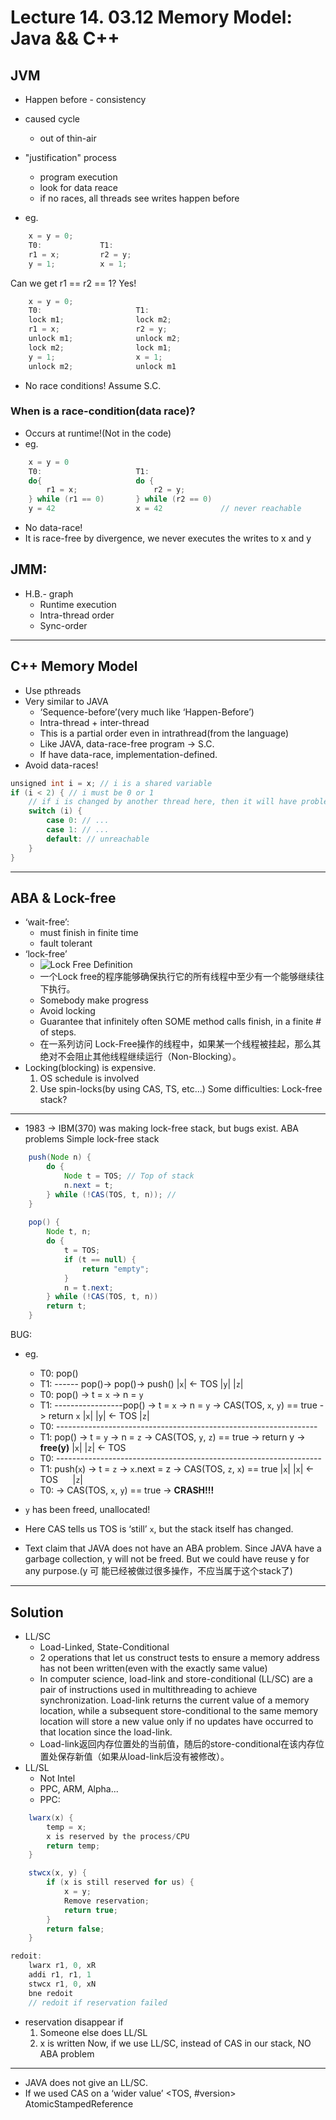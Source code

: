 # Lecture 14. 03.12 Memory Model: Java && C++

## JVM
* Happen before - consistency
* caused cycle
    * out of thin-air
* "justification" process
    * program execution
    * look for data reace 
    * if no races, all threads see writes happen before
 
* eg.
```Java
    x = y = 0;
    T0:             T1:
    r1 = x;         r2 = y;
    y = 1;          x = 1;
```
Can we get r1 == r2 == 1? Yes!

```Java
    x = y = 0;
    T0:                     T1:
    lock m1;                lock m2;
    r1 = x;                 r2 = y;
    unlock m1;              unlock m2;
    lock m2;                lock m1;
    y = 1;                  x = 1;
    unlock m2;              unlock m1
```
* No race conditions! Assume S.C.

### When is a race-condition(data race)?
* Occurs at runtime!(Not in the code) 
* eg.
```Java
    x = y = 0 
    T0:                     T1:
    do{                     do {
        r1 = x;                 r2 = y;
    } while (r1 == 0)       } while (r2 == 0)
    y = 42                  x = 42             // never reachable
```
* No data-race! 
* It is race-free by divergence, we never executes the writes to x and y

## JMM:
* H.B.- graph
    * Runtime execution 
    * Intra-thread order 
    * Sync-order 
---
## C++ Memory Model
* Use pthreads 
* Very similar to JAVA
    * ‘Sequence-before’(very much like ‘Happen-Before’) 
    * Intra-thread + inter-thread 
    * This is a partial order even in intrathread(from the language) 
    * Like JAVA, data-race-free program -> S.C.
    * If have data-race, implementation-defined.
* Avoid data-races!
```Java
unsigned int i = x; // i is a shared variable
if (i < 2) { // i must be 0 or 1
    // if i is changed by another thread here, then it will have problem
    switch (i) {
        case 0: // ...
        case 1: // ...
        default: // unreachable
    }
}
```

---
## ABA & Lock-free
* ‘wait-free’:
    * must finish in finite time
    * fault tolerant
* ‘lock-free’
    * ![Lock Free Definition](https://raw.githubusercontent.com/zhuangzhuang131419/McGill/master/COMP409/LookFreeDefine.png)
    * 一个Lock free的程序能够确保执行它的所有线程中至少有一个能够继续往下执行。
    * Somebody make progress 
    * Avoid locking
    * Guarantee that infinitely often SOME method calls finish, in a finite # of steps.
    * 在一系列访问 Lock-Free操作的线程中，如果某一个线程被挂起，那么其绝对不会阻止其他线程继续运行（Non-Blocking）。
* Locking(blocking) is expensive. 
    1) OS schedule is involved
    2) Use spin-locks(by using CAS, TS, etc…)
    Some difficulties: Lock-free stack?
---
* 1983 -> IBM(370) was making lock-free stack, but bugs exist.
ABA problems Simple lock-free stack 
```Java
    push(Node n) {
        do {
            Node t = TOS; // Top of stack
            n.next = t;
        } while (!CAS(TOS, t, n)); // 
    }
    
    pop() {
        Node t, n;
        do {
            t = TOS;
            if (t == null) {
                return "empty";
            }
            n = t.next;
        } while (!CAS(TOS, t, n))
        return t;
    }
```
BUG:
* eg. 
    * T0: pop()
    * T1: ------ pop()-> pop()-> push()
|`x`| <- TOS
|`y`|
|`z`|
    * T0: pop() -> t = `x` -> n = `y`
    * T1: -----------------pop() -> t = `x` -> n = `y` -> CAS(TOS, `x`, `y`) == true -> return `x`
|`x`|
|`y`| <- TOS
|`z`|
    * T0: -----------------------------------------------------------------
    * T1: pop() -> t = `y` -> n = `z` -> CAS(TOS, `y`, `z`) == true -> return y -> **free(y)**
|`x`|
|`z`| <- TOS
    * T0: ------------------------------------------------------------------
    * T1: push(`x`) -> t = `z` -> `x`.next = z -> CAS(TOS, `z`, `x`) == true 
|`x`|  |`x`| <- TOS
&nbsp; &nbsp; &nbsp;|`z`|
    * T0: -> CAS(TOS, `x`, `y`) == true -> **CRASH!!!**
*  `y` has been freed, unallocated!
*  Here CAS tells us TOS is ‘still’ `x`, but the stack itself has changed.

* Text claim that JAVA does not have an ABA problem. Since JAVA have a garbage collection, y will not be freed. But we could have reuse y for any purpose.(y 可
能已经被做过很多操作，不应当属于这个stack了) 

---
## Solution
* LL/SC
    * Load-Linked, State-Conditional 
    * 2 operations that let us construct tests to ensure a memory address has not been written(even with the exactly same value) 
    * In computer science, load-link and store-conditional (LL/SC) are a pair of instructions used in multithreading to achieve synchronization. Load-link returns the current value of a memory location, while a subsequent store-conditional to the same memory location will store a new value only if no updates have occurred to that location since the load-link. 
    * Load-link返回内存位置处的当前值，随后的store-conditional在该内存位置处保存新值（如果从load-link后没有被修改）。
* LL/SL
    * Not Intel 
    * PPC, ARM, Alpha... 
    * PPC: 
```Java
    lwarx(x) {
        temp = x;
        x is reserved by the process/CPU
        return temp;
    }
```
```Java
    stwcx(x, y) { 
        if (x is still reserved for us) { 
            x = y; 
            Remove reservation; 
            return true; 
        } 
        return false;
    }
```
```Java
redoit:
    lwarx r1, 0, xR
    addi r1, r1, 1
    stwcx r1, 0, xN
    bne redoit
    // redoit if reservation failed
```
* reservation disappear if
    1) Someone else does LL/SL
    2) x is written Now, if we use LL/SC, instead of CAS in our stack, NO ABA problem 
---
* JAVA does not give an LL/SC. 
* If we used CAS on a ‘wider value’ <TOS, #version> AtomicStampedReference
